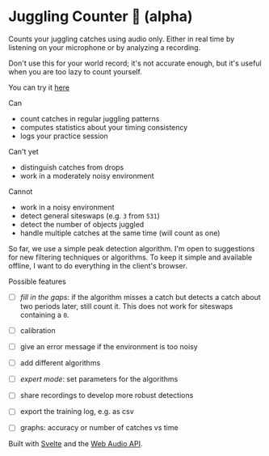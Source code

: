 # Juggling Counter 🔴 (alpha)

Counts your juggling catches using audio only.
Either in real time by listening on your microphone or by analyzing a recording.

Don't use this for your world record; it's not accurate enough, but it's useful when you are too lazy to count yourself.

You can try it [here](https://counter.gschall.ch/)

Can
- count catches in regular juggling patterns
- computes statistics about your timing consistency
- logs your practice session

Can't yet
- distinguish catches from drops
- work in a moderately noisy environment

Cannot
- work in a noisy environment
- detect general siteswaps (e.g. `3` from  `531`)
- detect the number of objects juggled
- handle multiple catches at the same time (will count as one)


So far, we use a simple peak detection algorithm.
I'm open to suggestions for new filtering techniques or algorithms.
To keep it simple and available offline, I want to do everything in the client's browser.

Possible features
- [ ] _fill in the gaps_: if the algorithm misses a catch but detects a catch about two periods later, still count it. This does not work for siteswaps containing a `0`.
- [ ] calibration
- [ ] give an error message if the environment is too noisy
- [ ] add different algorithms
- [ ] _expert mode_: set parameters for the algorithms
- [ ] share recordings to develop more robust detections
- [ ] export the training log, e.g. as csv
- [ ] graphs: accuracy or number of catches vs time


Built with [Svelte](https://svelte.dev/) and the [Web Audio API](https://developer.mozilla.org/en-US/docs/Web/API/Web_Audio_API).
